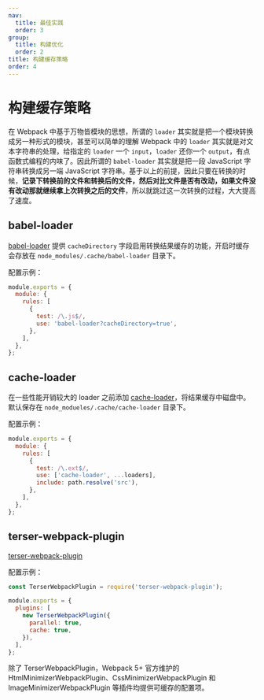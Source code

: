 ```yaml
---
nav:
  title: 最佳实践
  order: 3
group:
  title: 构建优化
  order: 2
title: 构建缓存策略
order: 4
---
```


# 构建缓存策略

在 Webpack 中基于万物皆模块的思想，所谓的 `loader` 其实就是把一个模块转换成另一种形式的模块，甚至可以简单的理解 Webpack 中的 `loader` 其实就是对文本字符串的处理，给指定的 `loader` 一个 `input`，`loader` 还你一个 `output`，有点函数式编程的内味了。因此所谓的 `babel-loader` 其实就是把一段 JavaScript 字符串转换成另一端 JavaScript 字符串。基于以上的前提，因此只要在转换的时候，<strong>记录下转换前的文件和转换后的文件，然后对比文件是否有改动，如果文件没有改动那就继续拿上次转换之后的文件</strong>，所以就跳过这一次转换的过程，大大提高了速度。

## babel-loader

[babel-loader](https://github.com/babel/babel-loader) 提供 `cacheDirectory` 字段启用转换结果缓存的功能，开启时缓存会存放在 `node_modules/.cache/babel-loader` 目录下。

配置示例：

```js
module.exports = {
  module: {
    rules: [
      {
        test: /\.js$/,
        use: 'babel-loader?cacheDirectory=true',
      },
    ],
  },
};
```

## cache-loader

在一些性能开销较大的 loader 之前添加 [cache-loader](https://github.com/webpack-contrib/cache-loader)，将结果缓存中磁盘中。默认保存在 `node_modueles/.cache/cache-loader` 目录下。

配置示例：

```js
module.exports = {
  module: {
    rules: [
      {
        test: /\.ext$/,
        use: ['cache-loader', ...loaders],
        include: path.resolve('src'),
      },
    ],
  },
};
```

## terser-webpack-plugin

[terser-webpack-plugin](https://github.com/webpack-contrib/terser-webpack-plugin)

配置示例：

```js
const TerserWebpackPlugin = require('terser-webpack-plugin');

module.exports = {
  plugins: [
    new TerserWebpackPlugin({
      parallel: true,
      cache: true,
    }),
  ],
};
```

除了 TerserWebpackPlugin，Webpack 5+ 官方维护的 HtmlMinimizerWebpackPlugin、CssMinimizerWebpackPlugin 和 ImageMinimizerWebpackPlugin 等插件均提供可缓存的配置项。
